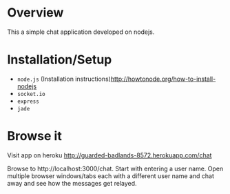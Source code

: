 Overview
========

This a simple chat application developed on nodejs.

Installation/Setup
======================
* `node.js` (Installation instructions)http://howtonode.org/how-to-install-nodejs
* `socket.io`
* `express`
* `jade`

Browse it
======================
 Visit app on heroku
http://guarded-badlands-8572.herokuapp.com/chat
 
 Browse to http://localhost:3000/chat. Start with entering a user name.
 Open multiple browser windows/tabs each with a different user name and chat away and see how the messages get relayed.
